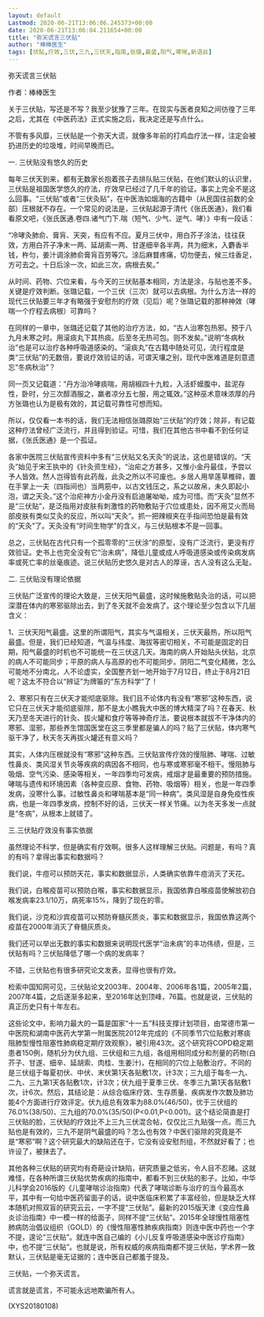 ```yaml
---
layout: default
Lastmod: 2020-06-21T13:06:06.245373+00:00
date: 2020-06-21T13:06:04.211654+00:00
title: "弥天谎言三伏贴"
author: "棒棒医生"
tags: [伏贴,疗效,三伏,三九,三伏天,指南,张璐,最盛,阳气,哮喘,新语丝]
---
```


弥天谎言三伏贴

作者：棒棒医生

关于三伏贴，写还是不写？我至少犹豫了三年。在现实与医者良知之间彷徨了三年之后，尤其在《中医药法》正式实施之后，我决定还是写点什么。

不管有多风靡，三伏贴是一个弥天大谎，就像多年前的打鸡血疗法一样，注定会被扔进历史的垃圾堆，时间早晚而已。

一. 三伏贴没有悠久的历史

每年三伏天到来，都有无数家长抱着孩子去排队贴三伏贴，在他们默认的认识里，三伏贴是祖国医学悠久的疗法，疗效早已经过了几千年的验证。事实上完全不是这么回事。“三伏贴”或者“三伏灸贴”，在中医浩如烟海的古籍中（从民国往前数的全部）压根就不存在。一个常见的说法是，三伏贴起源于清代《张氏医通》，我们看看原文吧，《张氏医通.卷四.诸气门下.喘（短气、少气、逆气、哮）》中有一段话：

“冷哮灸肺俞、膏肓、天突，有应有不应。夏月三伏中，用白芥子涂法，往往获效，方用白芥子净末一两、延胡索一两、甘遂细辛各半两，共为细末，入麝香半钱，杵匀，姜汁调涂肺俞膏肓百劳等穴。涂后麻瞀疼痛，切勿便去，候三炷香足，方可去之。十日后涂一次，如此三次，病根去矣。”

从时间、药物、穴位来看，与今天的三伏贴基本相同，方法是涂，与贴也差不多。关键是疗效判断。张璐记载，一个三伏（三次）就可以去病根。为什么方法一样的现代三伏贴要三年才有略强于安慰剂的疗效（见后）呢？张璐记载的那种神效（哮喘一个疗程去病根）可靠吗？

在同样的一章中，张璐还记载了其他的治疗方法，如，“古人治寒包热邪。预于八九月未寒之时。用滚痰丸下其热痰。后至冬无热可包。则不发矣。”说明“冬病秋治”也是可以治疗各种呼吸道感染的。“滚痰丸”在古籍中随处可见，流行程度是类“三伏贴”的无数倍，要说疗效验证的话，可谓天壤之别，现代中医难道是刻意遗忘“冬病秋治”？

同一页又记载道：“丹方治冷哮痰喘，用胡椒四十九粒，入活虾蟆腹中，盐泥存性，卧时，分三次醇酒服之，羸者凉分五七服，用之辄效。”这种巫术意味浓厚的丹方张璐也认为是极有效的，其记载可靠性可想而知。

所以，仅仅看一本书的话，我们无法相信张璐原始“三伏贴”的疗效；除非，有记载这种疗法曾经广泛流行，并且得到验证。可惜，我们在其他古书中看不到任何证据，《张氏医通》是一个孤证。

各家中医院三伏贴宣传资料中多有“三伏贴又名天灸”的说法，这也是错误的。“天灸”始见于宋王执中的《针灸资生经》，“治疟之方甚多，又惟小金丹最佳，予尝以予人皆效。然人岂得皆有此药哉，此灸之所以不可废也。乡居人用旱莲草椎碎，置在手掌上一夫（四指间也）当两筋中，以古文钱压之，系之以故帛，未久即起小泡，谓之天灸。”这个治疟神方小金丹没有启迪屠呦呦，成为可惜。而“天灸”显然不是“三伏贴”，是泛指用对皮肤有刺激性的药物敷贴于穴位或患处，因不用艾火而局部皮肤有类似艾灸的反应，所以叫“天灸”。抓一把辣椒夹在手指间恐怕是最有效的“天灸”了。天灸没有“时间生物学”的含义，与三伏贴根本不是一回事。

总之，三伏贴在古代只有一个孤零零的“三伏涂”的原型，没有广泛流行，更没有疗效验证。史书上也完全没有它“治未病”，降低儿童或成人呼吸道感染或传染病发病率或死亡率的丝毫痕迹。说三伏贴历史悠久是对古人的厚诬，古人没有这么无耻。

二. 三伏贴没有理论依据

三伏贴广泛宣传的理论大致是，三伏天阳气最盛，这时候施敷贴灸治的话，可以把深潜在体内的寒邪驱除出去，到了冬天就不会发病了。这个理论至少包含以下几层含义：

1、三伏天阳气最盛。这里的所谓阳气，其实与气温相关，三伏天最热，所以阳气最盛。但是，我们已经知道，气温与纬度、海拔等密切相关，不可能是固定的日期，阳气最盛的时机也不可能统一在三伏这几天。海南的病人开始贴头伏贴，北京的病人不可能同步；平原的病人与高原的也不可能同步。阴阳二气变化精微，怎么可能地不分南北，人不论虚实，全国整齐划一地开始于7月12日，终止于8月21日呢？这太不符合以“辨证”为牌匾的“东方科学”了！

2、寒邪只有在三伏天才能彻底驱除。我们且不论体内有没有“寒邪”这种东西，说它只在三伏天才能彻底驱除，那不是太小瞧我大中医的博大精深了吗？在春天、秋天乃至冬天进行的针灸、拔火罐和食疗等等神奇疗法，要说根本就拔不干净体内的寒邪、湿邪，那些养生馆国医堂在这三季里都是骗人的吗？贴了三伏贴，体内寒气驱干净了，秋天冬天再拔火罐还有意义吗？

其实，人体内压根就没有“寒邪”这种东西。三伏贴宣传疗效的慢阻肺、哮喘、过敏性鼻炎、类风湿关节炎等疾病的病因各不相同，也与寒或寒邪毫不相干。慢阻肺与吸烟、空气污染、感染等相关，一年四季均可发病，戒烟才是最重要的预防措施。哮喘与遗传和环境因素（各种变应原、食物、药物、吸烟等）相关，也是一年四季发病，没寒什么事。过敏性鼻炎和哮喘基本是“同一种病”。类风湿是自身免疫性疾病，也是一年四季发病，控制不好的话，三伏天一样关节痛。以为冬天多发一点就是“冬病”，从根本上就错了。

三.三伏贴疗效没有事实依据

虽然理论不科学，但是确实有疗效啊。很多人这样理解三伏贴。问题是，有吗？真的有吗？拿得出事实和数据吗？

我们说，牛痘可以预防天花，事实和数据显示，人类确实依靠牛痘消灭了天花。

我们说，白喉疫苗可以预防白喉，事实和数据显示，我国依靠白喉疫苗使解放初白喉发病率23.1/10万，病死率15%，降到了现在的零。

我们说，沙克和沙宾疫苗可以预防脊髓灰质炎，事实和数据显示，我国依靠这两个疫苗在2000年消灭了脊髓灰质炎。

我们还可以举出无数的事实和数据来说明现代医学“治未病”的丰功伟绩，但是，三伏贴有吗？三伏贴降低了哪一个病的发病率？

不错，三伏贴也有很多研究论文发表，显得也很有疗效。

检索中国知网可见，三伏贴论文2003年、2004年、2006年各1篇，2005年2篇，2007年4篇，之后逐渐多起来，至2016年达到顶峰，76篇。也就是说，三伏贴的真正历史只有十年左右。

这些论文中，影响力最大的一篇是国家“十一五”科技支撑计划项目，由常德市第一中医院和湖南中医药大学第一附属医院2012年完成的《不同季节穴位贴敷对寒痰阻肺型慢性阻塞性肺病稳定期疗效观察》，被引用43次。这个研究将COPD稳定期患者150例，随机分为伏九组、三伏组和三九组，各组用相同成分和剂量的药物(白芥子、甘遂、细辛、延胡索、肉桂、生姜汁)，在相同的穴位上贴敷治疗。不同的是三伏组于每夏初伏、中伏、末伏第1天各贴敷1次，计3次；三九组于每冬一九、二九、三九第1天各贴敷1次，计3次；伏九组于夏季三伏、冬季三九第1天各贴敷1次，计6次。然后，其结论是：从综合临床疗效、生存质量、疾病发作次数及肺功能4个方面进行疗效评定。伏九组总有效率为88.0%(46/50)，优于三伏组的76.0%(38/50)、三九组的70.0%(35/50)(P<0.01,P<0.001)。这个结论简直是打三伏贴的脸，三伏贴的疗效比不上三九三伏混合帖，仅仅比三九贴强一点。而三九贴也是有效的，三九不是阴气最盛的吗？怎么也有效？中医们驱除的究竟是不是“寒邪”啊？这个研究最大的缺陷还在于，它没有设安慰剂组，不然就好看了；也许设了，被抹去了。

其他各种三伏贴的研究均有奇葩设计缺陷，研究质量之低劣，令人目不忍赌。这就难怪，在各种所谓三伏贴优势疾病的指南中，都看不到三伏贴的影子。比如，中华儿科学会2016版的《儿童哮喘诊治指南》代表了哮喘诊断与治疗的当今最高水平，其中有一句给中医药留面子的话，说中医临床积累了丰富经验，但是缺乏大样本随机对照双盲的研究云云，一字不提“三伏贴”。最新的2015版天津《变应性鼻炎诊治指南》中一模一样的给面子，同样不提“三伏贴”。2015年全球慢性阻塞性肺病防治倡议组织（GOLD）的《慢性阻塞性肺疾病指南》则连中医中药也一个字不提，遑论“三伏贴”。就连中医自己编的《小儿反复呼吸道感染中医诊疗指南》中，也不提“三伏贴”。也就是说，所有权威的疾病指南都不提三伏贴，学术界一致默认，三伏贴是毫无证据的；连中医自己都羞于提及。

三伏贴，一个弥天谎言。

谎言就是谎言，不可能永远地欺骗所有人。

(XYS20180108)

